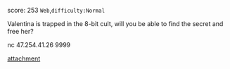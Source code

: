 score: 253
`Web`,`difficulty:Normal`

Valentina is trapped in the 8-bit cult, will you be able to find the secret and free her?

nc 47.254.41.26 9999

[attachment](https://rwctf-attachment.oss-accelerate.aliyuncs.com/the_cult_of_8bit_attachment_55118f82382cc04fd594f1729dfd7f21.zip)